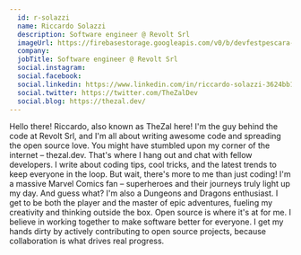 ```yaml
---
  id: r-solazzi
  name: Riccardo Solazzi
  description: Software engineer @ Revolt Srl
  imageUrl: https://firebasestorage.googleapis.com/v0/b/devfestpescara-2023.appspot.com/o/speakers%2Fr-solazzi.png?alt=media&token=8089c92e-ed25-4722-b7b7-c3f58729014f
  company: 
  jobTitle: Software engineer @ Revolt Srl
  social.instagram: 
  social.facebook: 
  social.linkedin: https://www.linkedin.com/in/riccardo-solazzi-3624bb161/
  social.twitter: https://twitter.com/TheZalDev
  social.blog: https://thezal.dev/
---
```


Hello there! Riccardo, also known as TheZal here! I'm the guy behind the code at Revolt Srl, and I'm all about writing awesome code and spreading the open source love.
You might have stumbled upon my corner of the internet – thezal.dev. That's where I hang out and chat with fellow developers. I write about coding tips, cool tricks, and the latest trends to keep everyone in the loop.
But wait, there's more to me than just coding! I'm a massive Marvel Comics fan – superheroes and their journeys truly light up my day. And guess what? I'm also a Dungeons and Dragons enthusiast. I get to be both the player and the master of epic adventures, fueling my creativity and thinking outside the box.
Open source is where it's at for me. I believe in working together to make software better for everyone. I get my hands dirty by actively contributing to open source projects, because collaboration is what drives real progress.
